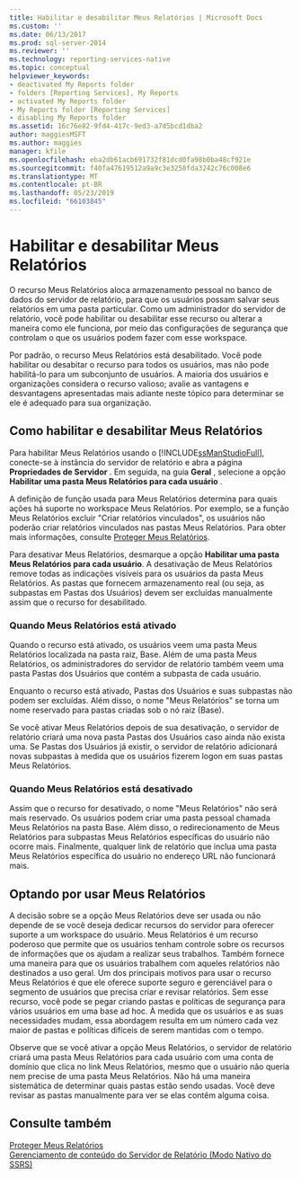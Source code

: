 ```yaml
---
title: Habilitar e desabilitar Meus Relatórios | Microsoft Docs
ms.custom: ''
ms.date: 06/13/2017
ms.prod: sql-server-2014
ms.reviewer: ''
ms.technology: reporting-services-native
ms.topic: conceptual
helpviewer_keywords:
- deactivated My Reports folder
- folders [Reporting Services], My Reports
- activated My Reports folder
- My Reports folder [Reporting Services]
- disabling My Reports folder
ms.assetid: 16c76e82-9fd4-417c-9ed3-a7d5bcd1dba2
author: maggiesMSFT
ms.author: maggies
manager: kfile
ms.openlocfilehash: eba2db61acb691732f81dcd0fa98b0ba48cf921e
ms.sourcegitcommit: f40fa47619512a9a9c3e3258fda3242c76c008e6
ms.translationtype: MT
ms.contentlocale: pt-BR
ms.lasthandoff: 05/23/2019
ms.locfileid: "66103845"
---
```

# <a name="enable-and-disable-my-reports"></a>Habilitar e desabilitar Meus Relatórios
  O recurso Meus Relatórios aloca armazenamento pessoal no banco de dados do servidor de relatório, para que os usuários possam salvar seus relatórios em uma pasta particular. Como um administrador do servidor de relatório, você pode habilitar ou desabilitar esse recurso ou alterar a maneira como ele funciona, por meio das configurações de segurança que controlam o que os usuários podem fazer com esse workspace.  
  
 Por padrão, o recurso Meus Relatórios está desabilitado. Você pode habilitar ou desabitar o recurso para todos os usuários, mas não pode habilitá-lo para um subconjunto de usuários. A maioria dos usuários e organizações considera o recurso valioso; avalie as vantagens e desvantagens apresentadas mais adiante neste tópico para determinar se ele é adequado para sua organização.  
  
## <a name="how-to-enable-and-disable-my-reports"></a>Como habilitar e desabilitar Meus Relatórios  
 Para habilitar Meus Relatórios usando o [!INCLUDE[ssManStudioFull](../../includes/ssmanstudiofull-md.md)], conecte-se à instância do servidor de relatório e abra a página **Propriedades de Servidor** . Em seguida, na guia **Geral** , selecione a opção **Habilitar uma pasta Meus Relatórios para cada usuário** .  
  
 A definição de função usada para Meus Relatórios determina para quais ações há suporte no workspace Meus Relatórios. Por exemplo, se a função Meus Relatórios excluir "Criar relatórios vinculados", os usuários não poderão criar relatórios vinculados nas pastas Meus Relatórios. Para obter mais informações, consulte [Proteger Meus Relatórios](../security/secure-my-reports.md).  
  
 Para desativar Meus Relatórios, desmarque a opção **Habilitar uma pasta Meus Relatórios para cada usuário**. A desativação de Meus Relatórios remove todas as indicações visíveis para os usuários da pasta Meus Relatórios. As pastas que fornecem armazenamento real (ou seja, as subpastas em Pastas dos Usuários) devem ser excluídas manualmente assim que o recurso for desabilitado.  
  
### <a name="when-my-reports-is-activated"></a>Quando Meus Relatórios está ativado  
 Quando o recurso está ativado, os usuários veem uma pasta Meus Relatórios localizada na pasta raiz, Base. Além de uma pasta Meus Relatórios, os administradores do servidor de relatório também veem uma pasta Pastas dos Usuários que contém a subpasta de cada usuário.  
  
 Enquanto o recurso está ativado, Pastas dos Usuários e suas subpastas não podem ser excluídas. Além disso, o nome "Meus Relatórios" se torna um nome reservado para pastas criadas sob o nó raiz (Base).  
  
 Se você ativar Meus Relatórios depois de sua desativação, o servidor de relatório criará uma nova pasta Pastas dos Usuários caso ainda não exista uma. Se Pastas dos Usuários já existir, o servidor de relatório adicionará novas subpastas à medida que os usuários fizerem logon em suas pastas Meus Relatórios.  
  
### <a name="when-my-reports-is-deactivated"></a>Quando Meus Relatórios está desativado  
 Assim que o recurso for desativado, o nome "Meus Relatórios" não será mais reservado. Os usuários podem criar uma pasta pessoal chamada Meus Relatórios na pasta Base. Além disso, o redirecionamento de Meus Relatórios para subpastas Meus Relatórios específicas do usuário não ocorre mais. Finalmente, qualquer link de relatório que inclua uma pasta Meus Relatórios específica do usuário no endereço URL não funcionará mais.  
  
## <a name="choosing-to-use-my-reports"></a>Optando por usar Meus Relatórios  
 A decisão sobre se a opção Meus Relatórios deve ser usada ou não depende de se você deseja dedicar recursos do servidor para oferecer suporte a um workspace do usuário. Meus Relatórios é um recurso poderoso que permite que os usuários tenham controle sobre os recursos de informações que os ajudam a realizar seus trabalhos. Também fornece uma maneira para que os usuários trabalhem com aqueles relatórios não destinados a uso geral. Um dos principais motivos para usar o recurso Meus Relatórios é que ele oferece suporte seguro e gerenciável para o segmento de usuários que precisa criar e revisar relatórios. Sem esse recurso, você pode se pegar criando pastas e políticas de segurança para vários usuários em uma base ad hoc. À medida que os usuários e as suas necessidades mudam, essa abordagem resulta em um número cada vez maior de pastas e políticas difíceis de serem mantidas com o tempo.  
  
 Observe que se você ativar a opção Meus Relatórios, o servidor de relatório criará uma pasta Meus Relatórios para cada usuário com uma conta de domínio que clica no link Meus Relatórios, mesmo que o usuário não queria nem precise de uma pasta Meus Relatórios. Não há uma maneira sistemática de determinar quais pastas estão sendo usadas. Você deve revisar as pastas manualmente para ver se elas contêm alguma coisa.  
  
## <a name="see-also"></a>Consulte também  
 [Proteger Meus Relatórios](../security/secure-my-reports.md)   
 [Gerenciamento de conteúdo do Servidor de Relatório &#40;Modo Nativo do SSRS&#41;](report-server-content-management-ssrs-native-mode.md)  
  
  
